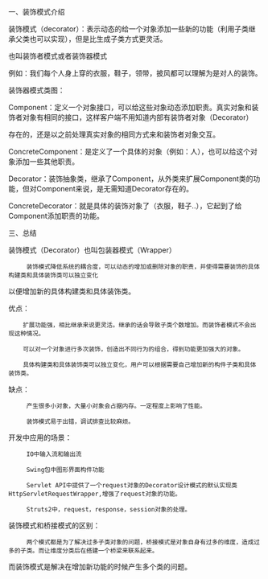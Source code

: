 一、装饰模式介绍

装饰模式（decorator）：表示动态的给一个对象添加一些新的功能（利用子类继承父类也可以实现），但是比生成子类方式更灵活。

也叫装饰者模式或者装饰器模式

例如：我们每个人身上穿的衣服，鞋子，领带，披风都可以理解为是对人的装饰。

装饰器模式类图：



Component：定义一个对象接口，可以给这些对象动态添加职责。真实对象和装饰者对象有相同的接口，这样客户端不用知道内部有装饰者对象（Decorator）

存在的，还是以之前处理真实对象的相同方式来和装饰者对象交互。

ConcreteComponent：是定义了一个具体的对象（例如：人），也可以给这个对象添加一些其他职责。

Decorator：装饰抽象类，继承了Component，从外类来扩展Component类的功能，但对Component来说，是无需知道Decorator存在的。

ConcreteDecorator：就是具体的装饰对象了（衣服，鞋子..），它起到了给Component添加职责的功能。

 三、总结
 
 装饰模式（Decorator）也叫包装器模式（Wrapper）
 
         装饰模式降低系统的耦合度，可以动态的增加或删除对象的职责，并使得需要装饰的具体构建类和具体装饰类可以独立变化
 
 以便增加新的具体构建类和具体装饰类。
 
 优点：
 
        扩展功能强，相比继承来说更灵活。继承的话会导致子类个数增加。而装饰者模式不会出现这种情况。
 
        可以对一个对象进行多次装饰，创造出不同行为的组合，得到功能更加强大的对象。
 
        具体构建类和具体装饰类可以独立变化，用户可以根据需要自己增加新的构件子类和具体装饰类。
 
 缺点：
 
         产生很多小对象，大量小对象会占据内存。一定程度上影响了性能。
 
         装饰模式易于出错，调试排查比较麻烦。 
 
 开发中应用的场景：
 
         IO中输入流和输出流
 
         Swing包中图形界面构件功能
 
         Servlet API中提供了一个request对象的Decorator设计模式的默认实现类HttpServletRequestWrapper,增强了request对象的功能。
 
         Struts2中，request，response，session对象的处理。
 
 装饰模式和桥接模式的区别：
 
         两个模式都是为了解决过多子类对象的问题，桥接模式是对象自身有过多的维度，造成过多的子类。而让维度分类后在搭建一个桥梁来联系起来。
 
 而装饰模式是解决在增加新功能的时候产生多个类的问题。